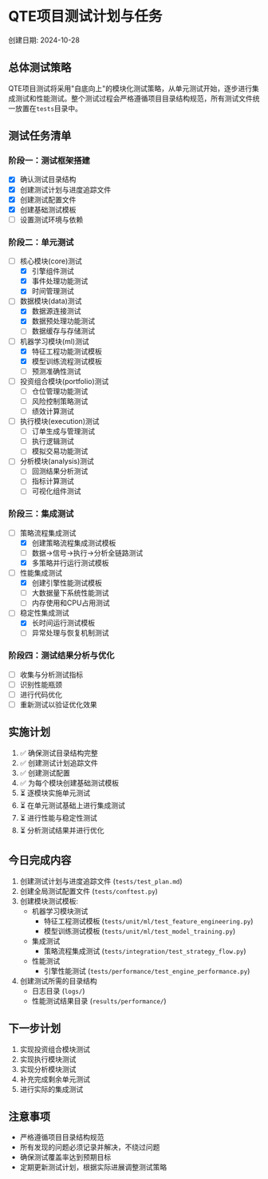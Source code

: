 # QTE项目测试计划与任务

创建日期: 2024-10-28

## 总体测试策略

QTE项目测试将采用"自底向上"的模块化测试策略，从单元测试开始，逐步进行集成测试和性能测试。整个测试过程会严格遵循项目目录结构规范，所有测试文件统一放置在`tests`目录中。

## 测试任务清单

### 阶段一：测试框架搭建

- [x] 确认测试目录结构
- [x] 创建测试计划与进度追踪文件
- [x] 创建测试配置文件
- [x] 创建基础测试模板
- [ ] 设置测试环境与依赖

### 阶段二：单元测试

- [ ] 核心模块(core)测试
  - [x] 引擎组件测试
  - [x] 事件处理功能测试
  - [x] 时间管理测试
- [ ] 数据模块(data)测试
  - [x] 数据源连接测试
  - [x] 数据预处理功能测试
  - [ ] 数据缓存与存储测试
- [ ] 机器学习模块(ml)测试
  - [x] 特征工程功能测试模板
  - [x] 模型训练流程测试模板
  - [ ] 预测准确性测试
- [ ] 投资组合模块(portfolio)测试
  - [ ] 仓位管理功能测试
  - [ ] 风险控制策略测试
  - [ ] 绩效计算测试
- [ ] 执行模块(execution)测试
  - [ ] 订单生成与管理测试
  - [ ] 执行逻辑测试
  - [ ] 模拟交易功能测试
- [ ] 分析模块(analysis)测试
  - [ ] 回测结果分析测试
  - [ ] 指标计算测试
  - [ ] 可视化组件测试

### 阶段三：集成测试

- [ ] 策略流程集成测试
  - [x] 创建策略流程集成测试模板
  - [ ] 数据→信号→执行→分析全链路测试
  - [x] 多策略并行运行测试模板
- [ ] 性能集成测试
  - [x] 创建引擎性能测试模板 
  - [ ] 大数据量下系统性能测试
  - [ ] 内存使用和CPU占用测试
- [ ] 稳定性集成测试
  - [x] 长时间运行测试模板
  - [ ] 异常处理与恢复机制测试

### 阶段四：测试结果分析与优化

- [ ] 收集与分析测试指标
- [ ] 识别性能瓶颈
- [ ] 进行代码优化
- [ ] 重新测试以验证优化效果

## 实施计划

1. ✅ 确保测试目录结构完整
2. ✅ 创建测试计划追踪文件
3. ✅ 创建测试配置
4. ✅ 为每个模块创建基础测试模板
5. ⏳ 逐模块实施单元测试
6. ⏳ 在单元测试基础上进行集成测试
7. ⏳ 进行性能与稳定性测试
8. ⏳ 分析测试结果并进行优化

## 今日完成内容

1. 创建测试计划与进度追踪文件 (`tests/test_plan.md`)
2. 创建全局测试配置文件 (`tests/conftest.py`)
3. 创建模块测试模板:
   - 机器学习模块测试
     - 特征工程测试模板 (`tests/unit/ml/test_feature_engineering.py`)
     - 模型训练测试模板 (`tests/unit/ml/test_model_training.py`)
   - 集成测试
     - 策略流程集成测试 (`tests/integration/test_strategy_flow.py`)
   - 性能测试
     - 引擎性能测试 (`tests/performance/test_engine_performance.py`)
4. 创建测试所需的目录结构
   - 日志目录 (`logs/`)
   - 性能测试结果目录 (`results/performance/`)

## 下一步计划

1. 实现投资组合模块测试
2. 实现执行模块测试
3. 实现分析模块测试
4. 补充完成剩余单元测试
5. 进行实际的集成测试

## 注意事项

- 严格遵循项目目录结构规范
- 所有发现的问题必须记录并解决，不绕过问题
- 确保测试覆盖率达到预期目标
- 定期更新测试计划，根据实际进展调整测试策略 